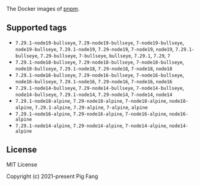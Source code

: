 The Docker images of [pnpm](https://pnpm.io).

## Supported tags

- `7.29.1-node19-bullseye`, `7.29-node19-bullseye`, `7-node19-bullseye`, `node19-bullseye`, `7.29.1-node19`, `7.29-node19`, `7-node19`, `node19`, `7.29.1-bullseye`, `7.29-bullseye`, `7-bullseye`, `bullseye`, `7.29.1`, `7.29`, `7`
- `7.29.1-node18-bullseye`, `7.29-node18-bullseye`, `7-node18-bullseye`, `node18-bullseye`, `7.29.1-node18`, `7.29-node18`, `7-node18`, `node18`
- `7.29.1-node16-bullseye`, `7.29-node16-bullseye`, `7-node16-bullseye`, `node16-bullseye`, `7.29.1-node16`, `7.29-node16`, `7-node16`, `node16`
- `7.29.1-node14-bullseye`, `7.29-node14-bullseye`, `7-node14-bullseye`, `node14-bullseye`, `7.29.1-node14`, `7.29-node14`, `7-node14`, `node14`
- `7.29.1-node18-alpine`, `7.29-node18-alpine`, `7-node18-alpine`, `node18-alpine`, `7.29.1-alpine`, `7.29-alpine`, `7-alpine`, `alpine`
- `7.29.1-node16-alpine`, `7.29-node16-alpine`, `7-node16-alpine`, `node16-alpine`
- `7.29.1-node14-alpine`, `7.29-node14-alpine`, `7-node14-alpine`, `node14-alpine`

## License

MIT License

Copyright (c) 2021-present Pig Fang
